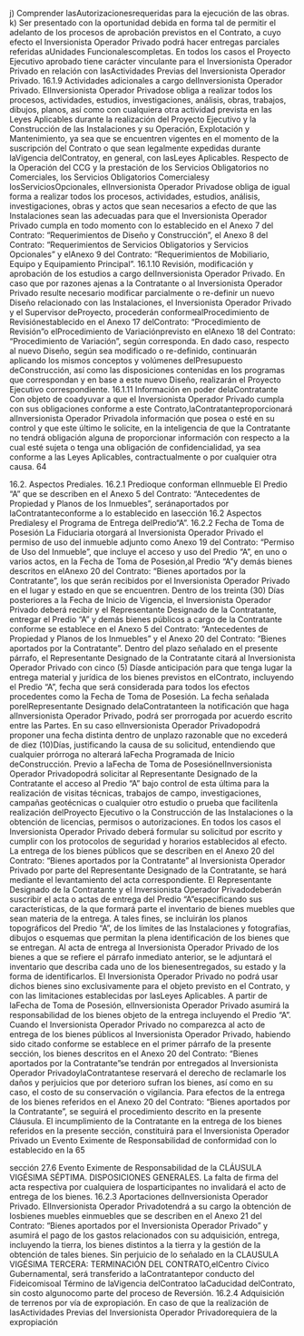 j) Comprender lasAutorizacionesrequeridas para la ejecución de las obras.
k) Ser presentado con la oportunidad debida en forma tal de permitir el adelanto de los procesos de aprobación
previstos en el Contrato, a cuyo efecto el Inversionista Operador Privado podrá hacer entregas parciales
referidas aUnidades Funcionalescompletas.
En todos los casos el Proyecto Ejecutivo aprobado tiene carácter vinculante para el Inversionista Operador Privado en
relación con lasActividades Previas del Inversionista Operador Privado.
16.1.9 Actividades adicionales a cargo delInversionista Operador Privado.
ElInversionista Operador Privadose obliga a realizar todos los procesos, actividades, estudios, investigaciones, análisis,
obras, trabajos, dibujos, planos, así como con cualquiera otra actividad prevista en las Leyes Aplicables durante la
realización del Proyecto Ejecutivo y la Construcción de las Instalaciones y su Operación, Explotación y Mantenimiento,
ya sea que se encuentren vigentes en el momento de la suscripción del Contrato o que sean legalmente expedidas
durante laVigencia delContratoy, en general, con lasLeyes Aplicables.
Respecto de la Operación del CCG y la prestación de los Servicios Obligatorios no Comerciales, los Servicios
Obligatorios Comercialesy losServiciosOpcionales, elInversionista Operador Privadose obliga de igual forma a realizar
todos los procesos, actividades, estudios, análisis, investigaciones, obras y actos que sean necesarios a efecto de que
las Instalaciones sean las adecuadas para que el Inversionista Operador Privado cumpla en todo momento con lo
establecido en el Anexo 7 del Contrato: “Requerimientos de Diseño y Construcción”, el Anexo 8 del Contrato:
“Requerimientos de Servicios Obligatorios y Servicios Opcionales” y elAnexo 9 del Contrato: “Requerimientos
de Mobiliario, Equipo y Equipamiento Principal”.
16.1.10 Revisión, modificación y aprobación de los estudios a cargo delInversionista Operador Privado.
En caso que por razones ajenas a la Contratante o al Inversionista Operador Privado resulte necesario modificar
parcialmente o re-definir un nuevo Diseño relacionado con las Instalaciones, el Inversionista Operador Privado y el
Supervisor deProyecto, procederán conformealProcedimiento de Revisiónestablecido en el Anexo 17 delContrato:
“Procedimiento de Revisión”o elProcedimiento de Variaciónprevisto en elAnexo 18 del Contrato: “Procedimiento
de Variación”, según corresponda. En dado caso, respecto al nuevo Diseño, según sea modificado o re-definido,
continuarán aplicando los mismos conceptos y volúmenes delPresupuesto deConstrucción, así como las disposiciones
contenidas en los programas que correspondan y en base a este nuevo Diseño, realizarán el Proyecto Ejecutivo
correspondiente.
16.1.11 Información en poder delaContratante
Con objeto de coadyuvar a que el Inversionista Operador Privado cumpla con sus obligaciones conforme a este
Contrato,laContratanteproporcionará alInversionista Operador Privadola información que posea o esté en su control y
que este último le solicite, en la inteligencia de que la Contratante no tendrá obligación alguna de proporcionar
información con respecto a la cual esté sujeta o tenga una obligación de confidencialidad, ya sea conforme a las Leyes
Aplicables, contractualmente o por cualquier otra causa.
64

16.2. Aspectos Prediales.
16.2.1 Predioque conforman elInmueble
El Predio “A” que se describen en el Anexo 5 del Contrato: “Antecedentes de Propiedad y Planos de los
Inmuebles”, seránaportados por laContratanteconforme a lo establecido en lasección 16.2 Aspectos Predialesy el
Programa de Entrega delPredio“A”.
16.2.2 Fecha de Toma de Posesión
La Fiduciaria otorgará al Inversionista Operador Privado el permiso de uso del inmueble adjunto como Anexo 19 del
Contrato: “Permiso de Uso del Inmueble”, que incluye el acceso y uso del Predio “A”, en uno o varios actos, en la
Fecha de Toma de Posesión,al Predio “A”y demás bienes descritos en elAnexo 20 del Contrato: “Bienes aportados
por la Contratante”, los que serán recibidos por el Inversionista Operador Privado en el lugar y estado en que se
encuentren.
Dentro de los treinta (30) Días posteriores a la Fecha de Inicio de Vigencia, el Inversionista Operador Privado deberá
recibir y el Representante Designado de la Contratante, entregar el Predio “A” y demás bienes públicos a cargo de la
Contratante conforme se establece en el Anexo 5 del Contrato: “Antecedentes de Propiedad y Planos de los
Inmuebles” y el Anexo 20 del Contrato: “Bienes aportados por la Contratante”. Dentro del plazo señalado en el
presente párrafo, el Representante Designado de la Contratante citará al Inversionista Operador Privado con cinco (5)
Díasde anticipación para que tenga lugar la entrega material y jurídica de los bienes previstos en elContrato, incluyendo
el Predio “A”, fecha que será considerada para todos los efectos procedentes como la Fecha de Toma de Posesión. La
fecha señalada porelRepresentante Designado delaContratanteen la notificación que haga alInversionista Operador
Privado, podrá ser prorrogada por acuerdo escrito entre las Partes. En su caso elInversionista Operador Privadopodrá
proponer una fecha distinta dentro de unplazo razonable que no excederá de diez (10)Días, justificando la causa de su
solicitud, entendiendo que cualquier prórroga no alterará laFecha Programada de Inicio deConstrucción.
Previo a laFecha de Toma de PosesiónelInversionista Operador Privadopodrá solicitar al Representante Designado de
la Contratante el acceso al Predio “A” bajo control de esta última para la realización de visitas técnicas, trabajos de
campo, investigaciones, campañas geotécnicas o cualquier otro estudio o prueba que facilitenla realización delProyecto
Ejecutivo o la Construcción de las Instalaciones o la obtención de licencias, permisos o autorizaciones. En todos los
casos el Inversionista Operador Privado deberá formular su solicitud por escrito y cumplir con los protocolos de
seguridad y horarios establecidos al efecto.
La entrega de los bienes públicos que se describen en el Anexo 20 del Contrato: “Bienes aportados por la
Contratante” al Inversionista Operador Privado por parte del Representante Designado de la Contratante, se hará
mediante el levantamiento del acta correspondiente. El Representante Designado de la Contratante y el Inversionista
Operador Privadodeberán suscribir el acta o actas de entrega del Predio “A”especificando sus características, de la que
formará parte el inventario de bienes muebles que sean materia de la entrega. A tales fines, se incluirán los planos
topográficos del Predio “A”, de los límites de las Instalaciones y fotografías, dibujos o esquemas que permitan la plena
identificación de los bienes que se entregan.
Al acta de entrega al Inversionista Operador Privado de los bienes a que se refiere el párrafo inmediato anterior, se le
adjuntará el inventario que describa cada uno de los bienesentregados, su estado y la forma de identificarlos.
El Inversionista Operador Privado no podrá usar dichos bienes sino exclusivamente para el objeto previsto en el
Contrato, y con las limitaciones establecidas por lasLeyes Aplicables.
A partir de laFecha de Toma de Posesión, elInversionista Operador Privado asumirá la responsabilidad de los bienes
objeto de la entrega incluyendo el Predio “A”. Cuando el Inversionista Operador Privado no comparezca al acto de
entrega de los bienes públicos al Inversionista Operador Privado, habiendo sido citado conforme se establece en el
primer párrafo de la presente sección, los bienes descritos en el Anexo 20 del Contrato: “Bienes aportados por la
Contratante”se tendrán por entregados al Inversionista Operador PrivadoylaContratantese reservará el derecho de
reclamarle los daños y perjuicios que por deterioro sufran los bienes, así como en su caso, el costo de su conservación o
vigilancia.
Para efectos de la entrega de los bienes referidos en el Anexo 20 del Contrato: “Bienes aportados por la
Contratante”, se seguirá el procedimiento descrito en la presente Cláusula.
El incumplimiento de la Contratante en la entrega de los bienes referidos en la presente sección, constituirá para el
Inversionista Operador Privado un Evento Eximente de Responsabilidad de conformidad con lo establecido en la
65

sección 27.6 Evento Eximente de Responsabilidad de la CLÁUSULA VIGÉSIMA SÉPTIMA. DISPOSICIONES
GENERALES.
La falta de firma del acta respectiva por cualquiera de losparticipantes no invalidará el acto de entrega de los bienes.
16.2.3 Aportaciones delInversionista Operador Privado.
ElInversionista Operador Privadotendrá a su cargo la obtención de losbienes muebles einmuebles que se describen en
el Anexo 21 del Contrato: “Bienes aportados por el Inversionista Operador Privado” y asumirá el pago de los
gastos relacionados con su adquisición, entrega, incluyendo la tierra, los bienes distintos a la tierra y la gestión de la
obtención de tales bienes. Sin perjuicio de lo señalado en la CLAUSULA VIGÉSIMA TERCERA: TERMINACIÓN DEL
CONTRATO,elCentro Cívico Gubernamental, será transferido a laContratantepor conducto del Fideicomisoal Término
de laVigencia delContratoo laCaducidad delContrato, sin costo algunocomo parte del proceso de Reversión.
16.2.4 Adquisición de terrenos por vía de expropiación.
En caso de que la realización de lasActividades Previas del Inversionista Operador Privadorequiera de la expropiación
